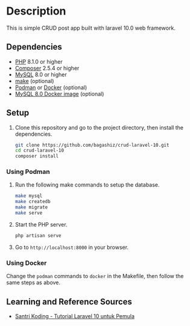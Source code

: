 # Description

This is simple CRUD post app built with laravel 10.0 web framework.

## Dependencies

- [PHP](https://www.php.net/) 8.1.0 or higher
- [Composer](https://getcomposer.org/) 2.5.4 or higher
- [MySQL](https://www.mysql.com/) 8.0 or higher
- [make](https://www.gnu.org/software/make/) (optional)
- [Podman](https://podman.io/) or [Docker](https://www.docker.com/) (optional)
- [MySQL 8.0 Docker image](https://hub.docker.com/_/mysql) (optional)

## Setup

1. Clone this repository and go to the project directory, then install the dependencies.

    ```bash
    git clone https://github.com/bagashiz/crud-laravel-10.git
    cd crud-laravel-10
    composer install
    ```

### Using Podman

1. Run the following make commands to setup the database.

    ```bash
    make mysql
    make createdb
    make migrate
    make serve
    ```

2. Start the PHP server.

    ```bash
    php artisan serve
    ```

3. Go to `http://localhost:8000` in your browser.

### Using Docker

Change the `podman` commands to `docker` in the Makefile, then follow the same steps as above.

## Learning and Reference Sources

- [Santri Koding - Tutorial Laravel 10 untuk Pemula](https://santrikoding.com/tutorial-set/tutorial-laravel-10-untuk-pemula)
